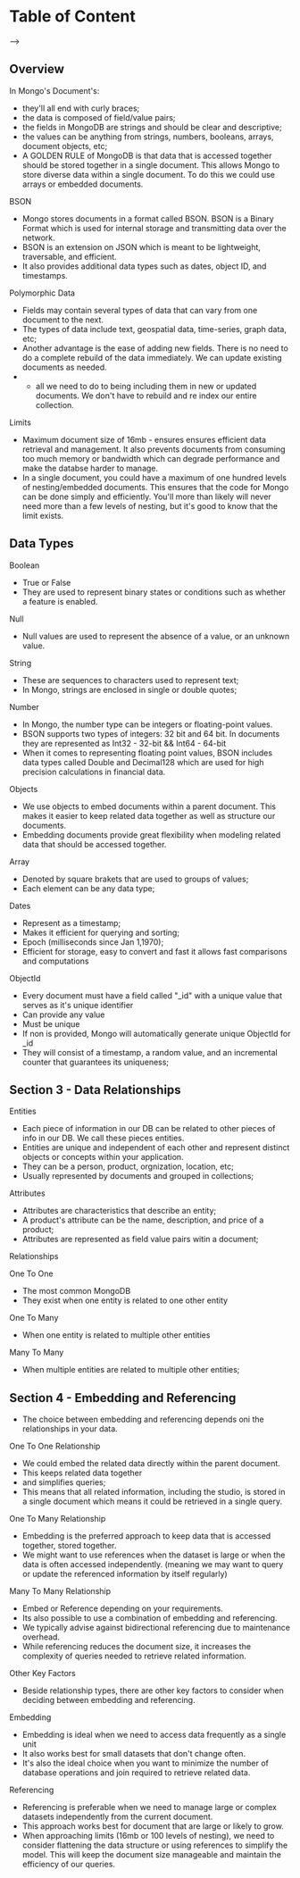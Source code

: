# Table of Content

<!--
# Section 1 - Overview
## Document Structure
## JSON vs BSON
## Polymorphic Data
## Limits

# Section 2 - Data Types in Mongo
## Boolean
## Null
## String
## Number
## Object
## Array
## Dates
## ObjectId

# Section 3 - Data Relationships
## Entities
## Attributes
## Relationships
## One To One
## One To Many 
## Many To Many 

# Section 4 - Embedding and Referencing
## Embedding
## Referencing
-->

-->

## Overview

In Mongo's Document's:

- they'll all end with curly braces;
- the data is composed of field/value pairs;
- the fields in MongoDB are strings and should be clear and descriptive;
- the values can be anything from strings, numbers, booleans, arrays, document objects, etc;
- A GOLDEN RULE of MongoDB is that data that is accessed together should be stored together in a single document. This allows Mongo to store diverse data within a single document. To do this we could use arrays or embedded documents.

BSON

- Mongo stores documents in a format called BSON. BSON is a Binary Format which is used for internal storage and transmitting data over the network.
- BSON is an extension on JSON which is meant to be lightweight, traversable, and efficient.
- It also provides additional data types such as dates, object ID, and timestamps.

Polymorphic Data

- Fields may contain several types of data that can vary from one document to the next.
- The types of data include text, geospatial data, time-series, graph data, etc;
- Another advantage is the ease of adding new fields. There is no need to do a complete rebuild of the data immediately. We can update existing documents as needed.
- - all we need to do to being including them in new or updated documents. We don't have to rebuild and re index our entire collection.

Limits

- Maximum document size of 16mb - ensures ensures efficient data retrieval and management. It also prevents documents from consuming too much memory or bandwidth which can degrade performance and make the databse harder to manage.
- In a single document, you could have a maximum of one hundred levels of nesting/embedded documents. This ensures that the code for Mongo can be done simply and efficiently. You'll more than likely will never need more than a few levels of nesting, but it's good to know that the limit exists.

## Data Types

Boolean

- True or False
- They are used to represent binary states or conditions such as whether a feature is enabled.

Null

- Null values are used to represent the absence of a value, or an unknown value.

String

- These are sequences to characters used to represent text;
- In Mongo, strings are enclosed in single or double quotes;

Number

- In Mongo, the number type can be integers or floating-point values.
- BSON supports two types of integers: 32 bit and 64 bit. In documents they are represented as Int32 - 32-bit && Int64 - 64-bit
- When it comes to representing floating point values, BSON includes data types called Double and Decimal128 which are used for high precision calculations in financial data.

Objects

- We use objects to embed documents within a parent document. This makes it easier to keep related data together as well as structure our documents.
- Embedding documents provide great flexibility when modeling related data that should be accessed together.

Array

- Denoted by square brakets that are used to groups of values;
- Each element can be any data type;

Dates

- Represent as a timestamp;
- Makes it efficient for querying and sorting;
- Epoch (milliseconds since Jan 1,1970);
- Efficient for storage, easy to convert and fast it allows fast comparisons and computations

ObjectId

- Every document must have a field called "\_id" with a unique value that serves as it's unique identifier
- Can provide any value
- Must be unique
- If non is provided, Mongo will automatically generate unique ObjectId for \_id
- They will consist of a timestamp, a random value, and an incremental counter that guarantees its uniqueness;

## Section 3 - Data Relationships

Entities

- Each piece of information in our DB can be related to other pieces of info in our DB. We call these pieces entities.
- Entities are unique and independent of each other and represent distinct objects or concepts within your application.
- They can be a person, product, orgnization, location, etc;
- Usually represented by documents and grouped in collections;

Attributes

- Attributes are characteristics that describe an entity;
- A product's attribute can be the name, description, and price of a product;
- Attributes are represented as field value pairs witin a document;

Relationships

One To One

- The most common MongoDB
- They exist when one entity is related to one other entity

One To Many

- When one entity is related to multiple other entities

Many To Many

- When multiple entities are related to multiple other entities;

## Section 4 - Embedding and Referencing

- The choice between embedding and referencing depends oni the relationships in your data.

One To One Relationship

- We could embed the related data directly within the parent document.
- This keeps related data together
- and simplifies queries;
- This means that all related information, including the studio, is stored in a single document which means it could be retrieved in a single query.

One To Many Relationship

- Embedding is the preferred approach to keep data that is accessed together, stored together.
- We might want to use references when the dataset is large or when the data is often accessed independently. (meaning we may want to query or update the referenced information by itself regularly)

Many To Many Relationship

- Embed or Reference depending on your requirements.
- Its also possible to use a combination of embedding and referencing.
- We typically advise against bidirectional referencing due to maintenance overhead.
- While referencing reduces the document size, it increases the complexity of queries needed to retrieve related information.

Other Key Factors 

- Beside relationship types, there are other key factors to consider when deciding between embedding and referencing.

Embedding

- Embedding is ideal when we need to access data frequently as a single unit
- It also works best for small datasets that don't change often.
- It's also the ideal choice when you want to minimize the number of database operations and join required to retrieve related data.

Referencing

- Referencing is preferable when we need to manage large or complex datasets independently from the current document.
- This approach works best for document that are large or likely to grow.
- When approaching limits (16mb or 100 levels of nesting), we need to consider flattening the data structure or using references to simplify the model. This will keep the document size manageable and maintain the efficiency of our queries.